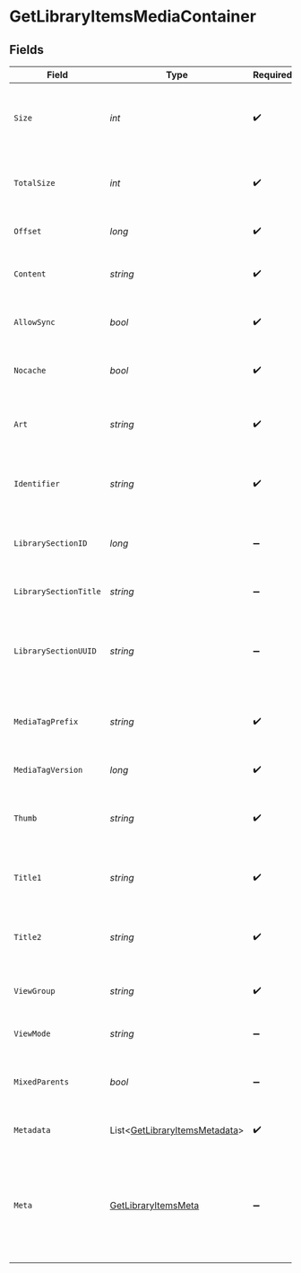# GetLibraryItemsMediaContainer


## Fields

| Field                                                                                           | Type                                                                                            | Required                                                                                        | Description                                                                                     | Example                                                                                         |
| ----------------------------------------------------------------------------------------------- | ----------------------------------------------------------------------------------------------- | ----------------------------------------------------------------------------------------------- | ----------------------------------------------------------------------------------------------- | ----------------------------------------------------------------------------------------------- |
| `Size`                                                                                          | *int*                                                                                           | :heavy_check_mark:                                                                              | Number of media items returned in this response.                                                | 50                                                                                              |
| `TotalSize`                                                                                     | *int*                                                                                           | :heavy_check_mark:                                                                              | Total number of media items in the library.                                                     | 50                                                                                              |
| `Offset`                                                                                        | *long*                                                                                          | :heavy_check_mark:                                                                              | Offset value for pagination.                                                                    | 0                                                                                               |
| `Content`                                                                                       | *string*                                                                                        | :heavy_check_mark:                                                                              | The content type or mode.                                                                       | secondary                                                                                       |
| `AllowSync`                                                                                     | *bool*                                                                                          | :heavy_check_mark:                                                                              | Indicates whether syncing is allowed.                                                           | false                                                                                           |
| `Nocache`                                                                                       | *bool*                                                                                          | :heavy_check_mark:                                                                              | Specifies whether caching is disabled.                                                          | true                                                                                            |
| `Art`                                                                                           | *string*                                                                                        | :heavy_check_mark:                                                                              | URL for the background artwork of the media container.                                          | /:/resources/show-fanart.jpg                                                                    |
| `Identifier`                                                                                    | *string*                                                                                        | :heavy_check_mark:                                                                              | An plugin identifier for the media container.                                                   | com.plexapp.plugins.library                                                                     |
| `LibrarySectionID`                                                                              | *long*                                                                                          | :heavy_minus_sign:                                                                              | The unique identifier for the library section.                                                  | 2                                                                                               |
| `LibrarySectionTitle`                                                                           | *string*                                                                                        | :heavy_minus_sign:                                                                              | The title of the library section.                                                               | TV Series                                                                                       |
| `LibrarySectionUUID`                                                                            | *string*                                                                                        | :heavy_minus_sign:                                                                              | The universally unique identifier for the library section.                                      | e69655a2-ef48-4aba-bb19-0cc34d1e7d36                                                            |
| `MediaTagPrefix`                                                                                | *string*                                                                                        | :heavy_check_mark:                                                                              | The prefix used for media tag resource paths.                                                   | /system/bundle/media/flags/                                                                     |
| `MediaTagVersion`                                                                               | *long*                                                                                          | :heavy_check_mark:                                                                              | The version number for media tags.                                                              | 1734362201                                                                                      |
| `Thumb`                                                                                         | *string*                                                                                        | :heavy_check_mark:                                                                              | URL for the thumbnail image of the media container.                                             | /:/resources/show.png                                                                           |
| `Title1`                                                                                        | *string*                                                                                        | :heavy_check_mark:                                                                              | The primary title of the media container.                                                       | TV Series                                                                                       |
| `Title2`                                                                                        | *string*                                                                                        | :heavy_check_mark:                                                                              | The secondary title of the media container.                                                     | By Starring Actor                                                                               |
| `ViewGroup`                                                                                     | *string*                                                                                        | :heavy_check_mark:                                                                              | Identifier for the view group layout.                                                           | secondary                                                                                       |
| `ViewMode`                                                                                      | *string*                                                                                        | :heavy_minus_sign:                                                                              | Identifier for the view mode.                                                                   | 131131                                                                                          |
| `MixedParents`                                                                                  | *bool*                                                                                          | :heavy_minus_sign:                                                                              | Indicates if the media container has mixed parents.                                             | true                                                                                            |
| `Metadata`                                                                                      | List<[GetLibraryItemsMetadata](../../Models/Requests/GetLibraryItemsMetadata.md)>               | :heavy_check_mark:                                                                              | An array of metadata items.                                                                     |                                                                                                 |
| `Meta`                                                                                          | [GetLibraryItemsMeta](../../Models/Requests/GetLibraryItemsMeta.md)                             | :heavy_minus_sign:                                                                              | The Meta object is only included in the response if the `includeMeta` parameter is set to `1`.<br/> |                                                                                                 |